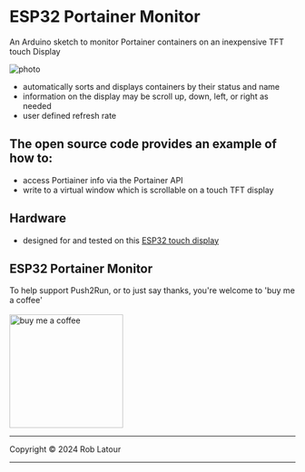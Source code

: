 # ESP32 Portainer Monitor

 An Arduino sketch to monitor Portainer containers on an inexpensive TFT touch Display

 ![photo](https://github.com/user-attachments/assets/4be64526-5373-453e-8021-079206fb6a89)

 - automatically sorts and displays containers by their status and name
 - information on the display may be scroll up, down, left, or right as needed
 - user defined refresh rate
   
## The open source code provides an example of how to:
 - access Portiainer info via the Portainer API
 - write to a virtual window which is scrollable on a touch TFT display

## Hardware
- designed for and tested on this [ESP32 touch display](https://www.aliexpress.com/item/1005004502250619.html)

## ESP32 Portainer Monitor

 To help support Push2Run, or to just say thanks, you're welcome to 'buy me a coffee'<br><br>
[<img alt="buy me  a coffee" width="200px" src="https://cdn.buymeacoffee.com/buttons/v2/default-blue.png" />](https://www.buymeacoffee.com/roblatour)
* * *
Copyright © 2024 Rob Latour
* * *
